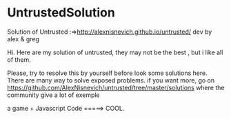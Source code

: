 UntrustedSolution
=================

Solution of Untrusted :=>http://alexnisnevich.github.io/untrusted/ dev by alex & greg

Hi.
Here are my solution of untrusted, they may not be the best , but i like all of them.

Please, try to resolve this by yourself before look some solutions here. There are many way to solve exposed problems.
if you want more, go on https://github.com/AlexNisnevich/untrusted/tree/master/solutions where the community give a lot of exemple

a game + Javascript Code =====> COOL.

